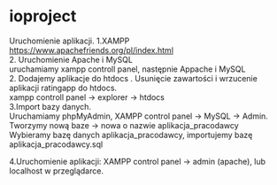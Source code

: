# ioproject

Uruchomienie aplikacji.
1.XAMPP <br/>
https://www.apachefriends.org/pl/index.html<br/>
2. Uruchomienie Apache i MySQL<br/>
uruchamiamy xampp controll panel, następnie Appache i MySQL<br/>
2. Dodajemy aplikacje do htdocs . Usunięcie zawartości i wrzucenie aplikacji ratingapp do htdocs.<br/>
xampp controll panel -> explorer -> htdocs<br/>
3.Import bazy danych.<br/>
Uruchamiamy phpMyAdmin, XAMPP control panel -> MySQL -> Admin.<br/>
Tworzymy nową baze -> nowa o nazwie aplikacja_pracodawcy<br/>
Wybieramy bazę danych aplikacja_pracodawcy, importujemy bazę aplikacja_pracodawcy.sql<br/>

4.Uruchomienie aplikacji: XAMPP control panel -> admin (apache), lub localhost w przeglądarce.<br/>

